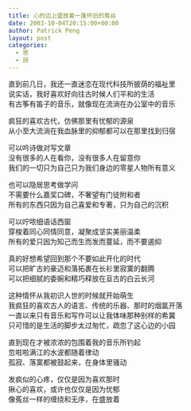 ```yaml
---
title: 心的边上盛放着一蓬怀旧的菟丝
date: 2003-10-04T20:15:00+00:00
author: Patrick Peng
layout: post
categories:
  - 思
  - 詩
---
```

直到前几日，我还一直迷恋在现代科技所披荫的福祉里  
说实话，我好喜欢好向往古时候人们平和的生活  
有古筝有笛子的音乐，就像现在流淌在办公室中的音乐

疯狂的喜欢古代，仿佛那里有忧郁的源泉  
从小至大流淌在我血脉里的抑郁都可以在那里找到归宿

可以吟诗做对写文章  
没有很多的人在看你，没有很多人在留意你  
我们的一切只为自己只为我们身边的零星人物所有意义

也可以隐居思考做学问  
不需要什么嘉奖口碑，不奢望有门徒附和者  
所有的东西只因为自己喜爱和专著，只为自己的沉积

可以咛哝细语话西窗  
穿梭着同心同情同意，凝聚成坚实美丽温柔  
所有的爱只因为知己而生而发而蔓延，而不要遏抑

真的好想希望回到那个不要如此开化的时代  
可以把旷古的豪迈和落拓裹在长衫里寂寞的翻腾  
可以把细腻的委婉和精巧释放在亘古的白云长河

这种情怀从我初识人世的时候就开始萌生  
我疯狂的喜欢古人的语言、传统的乐器、那时的烟氲开落  
一直以来只有音乐和写作可以让我体味那种别样的希冀  
只可惜的是生活的脚步太过匆忙，疏忽了这心边的小园

直到现在才被浓浓的包围着我的音乐所钓起  
忽啦啦满江的水波都随着律动  
孤寂、落寞都被鼓起来，在身体里骚动

发疯似的心疼，仅仅是因为喜欢那时  
揪心的喜欢，或许也仅仅是因为忧郁  
像菟丝一样的缠绕和无序，在盛放着